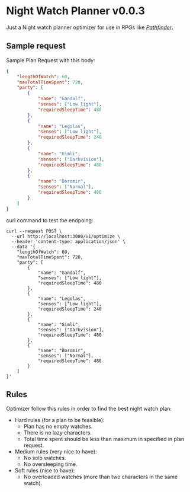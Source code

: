 # Night Watch Planner v0.0.3

Just a Night watch planner optimizer for use in RPGs like _[Pathfinder](http://paizo.com/pathfinder)_.

## Sample request

Sample Plan Request with this body:
```json
{
	"lengthOfWatch": 60,
	"maxTotalTimeSpent": 720,
	"party": [
		{
			"name": "Gandalf",
			"senses": ["Low light"],
			"requiredSleepTime": 480
		},
		{
			"name": "Legolas",
			"senses": ["Low light"],
			"requiredSleepTime": 240
		},
		{
			"name": "Gimli",
			"senses": ["Darkvision"],
			"requiredSleepTime": 480
		},
		{
			"name": "Boromir",
			"senses": ["Normal"],
			"requiredSleepTime": 480
		}
	]
}
```

curl command to test the endpoing:
```
curl --request POST \
  --url http://localhost:3000/v1/optimize \
  --header 'content-type: application/json' \
  --data '{
	"lengthOfWatch": 60,
	"maxTotalTimeSpent": 720,
	"party": [
		{
			"name": "Gandalf",
			"senses": ["Low light"],
			"requiredSleepTime": 480
		},
		{
			"name": "Legolas",
			"senses": ["Low light"],
			"requiredSleepTime": 240
		},
		{
			"name": "Gimli",
			"senses": ["Darkvision"],
			"requiredSleepTime": 480
		},
		{
			"name": "Boromir",
			"senses": ["Normal"],
			"requiredSleepTime": 480
		}
	]
}'
```

## Rules
Optimizer follow this rules in order to find the best night watch plan:
  * Hard rules (for a plan to be feasible):
    * Plan has no empty watches.
    * There is no lazy characters.
    * Total time spent should be less than maximum in specified in plan request.
  * Medium rules (very nice to have):
    * No solo watches.
    * No oversleeping time.
  * Soft rules (nice to have):
    * No overloaded watches (more than two characters in the same watch).